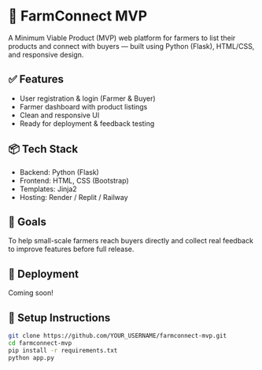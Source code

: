 # 🌾 FarmConnect MVP

A Minimum Viable Product (MVP) web platform for farmers to list their products and connect with buyers — built using Python (Flask), HTML/CSS, and responsive design.

## ✅ Features

- User registration & login (Farmer & Buyer)
- Farmer dashboard with product listings
- Clean and responsive UI
- Ready for deployment & feedback testing

## 📦 Tech Stack

- Backend: Python (Flask)
- Frontend: HTML, CSS (Bootstrap)
- Templates: Jinja2
- Hosting: Render / Replit / Railway

## 📲 Goals

To help small-scale farmers reach buyers directly and collect real feedback to improve features before full release.

## 🚀 Deployment

Coming soon!

## 📌 Setup Instructions

```bash
git clone https://github.com/YOUR_USERNAME/farmconnect-mvp.git
cd farmconnect-mvp
pip install -r requirements.txt
python app.py
